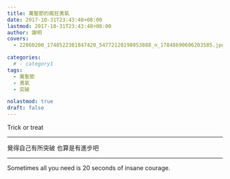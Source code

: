 ```yaml
---
title: 萬聖節的瘋狂勇氣
date: 2017-10-31T23:43:48+08:00
lastmod: 2017-10-31T23:43:48+08:00
author: 謝明
covers:
  - 22860200_1748522381847420_54772120198053888_n_17848690606203585.jpg

categories:
  # - category1
tags:
  - 萬聖節
  - 勇氣
  - 突破

nolastmod: true
draft: false
---
```


Trick or treat 

<!--more-->
___

覺得自己有所突破
也算是有進步吧
___

Sometimes all you need is 20 seconds of insane courage.
